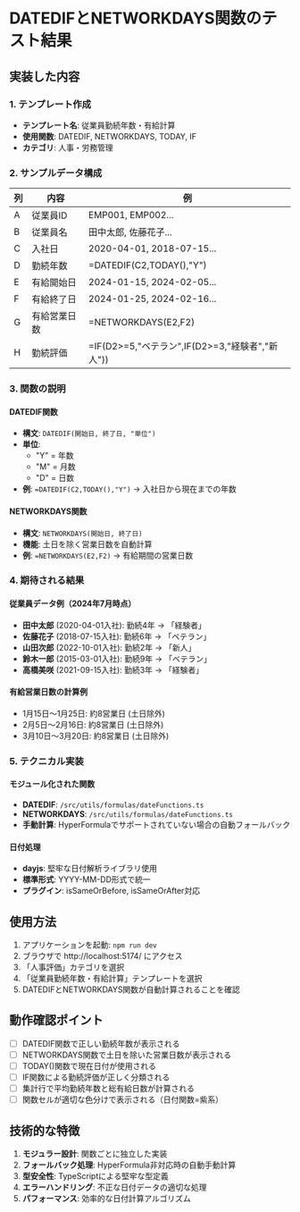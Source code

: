 # DATEDIFとNETWORKDAYS関数のテスト結果

## 実装した内容

### 1. テンプレート作成
- **テンプレート名**: 従業員勤続年数・有給計算
- **使用関数**: DATEDIF, NETWORKDAYS, TODAY, IF
- **カテゴリ**: 人事・労務管理

### 2. サンプルデータ構成

| 列 | 内容 | 例 |
|---|---|---|
| A | 従業員ID | EMP001, EMP002... |
| B | 従業員名 | 田中太郎, 佐藤花子... |
| C | 入社日 | 2020-04-01, 2018-07-15... |
| D | 勤続年数 | =DATEDIF(C2,TODAY(),"Y") |
| E | 有給開始日 | 2024-01-15, 2024-02-05... |
| F | 有給終了日 | 2024-01-25, 2024-02-16... |
| G | 有給営業日数 | =NETWORKDAYS(E2,F2) |
| H | 勤続評価 | =IF(D2>=5,"ベテラン",IF(D2>=3,"経験者","新人")) |

### 3. 関数の説明

#### DATEDIF関数
- **構文**: `DATEDIF(開始日, 終了日, "単位")`
- **単位**: 
  - "Y" = 年数
  - "M" = 月数
  - "D" = 日数
- **例**: `=DATEDIF(C2,TODAY(),"Y")` → 入社日から現在までの年数

#### NETWORKDAYS関数
- **構文**: `NETWORKDAYS(開始日, 終了日)`
- **機能**: 土日を除く営業日数を自動計算
- **例**: `=NETWORKDAYS(E2,F2)` → 有給期間の営業日数

### 4. 期待される結果

#### 従業員データ例（2024年7月時点）
- **田中太郎** (2020-04-01入社): 勤続4年 → 「経験者」
- **佐藤花子** (2018-07-15入社): 勤続6年 → 「ベテラン」
- **山田次郎** (2022-10-01入社): 勤続2年 → 「新人」
- **鈴木一郎** (2015-03-01入社): 勤続9年 → 「ベテラン」
- **高橋美咲** (2021-09-15入社): 勤続3年 → 「経験者」

#### 有給営業日数の計算例
- 1月15日〜1月25日: 約8営業日 (土日除外)
- 2月5日〜2月16日: 約8営業日 (土日除外)
- 3月10日〜3月20日: 約8営業日 (土日除外)

### 5. テクニカル実装

#### モジュール化された関数
- **DATEDIF**: `/src/utils/formulas/dateFunctions.ts`
- **NETWORKDAYS**: `/src/utils/formulas/dateFunctions.ts`
- **手動計算**: HyperFormulaでサポートされていない場合の自動フォールバック

#### 日付処理
- **dayjs**: 堅牢な日付解析ライブラリ使用
- **標準形式**: YYYY-MM-DD形式で統一
- **プラグイン**: isSameOrBefore, isSameOrAfter対応

## 使用方法

1. アプリケーションを起動: `npm run dev`
2. ブラウザで http://localhost:5174/ にアクセス
3. 「人事評価」カテゴリを選択
4. 「従業員勤続年数・有給計算」テンプレートを選択
5. DATEDIFとNETWORKDAYS関数が自動計算されることを確認

## 動作確認ポイント

- [ ] DATEDIF関数で正しい勤続年数が表示される
- [ ] NETWORKDAYS関数で土日を除いた営業日数が表示される
- [ ] TODAY()関数で現在日付が使用される
- [ ] IF関数による勤続評価が正しく分類される
- [ ] 集計行で平均勤続年数と総有給日数が計算される
- [ ] 関数セルが適切な色分けで表示される（日付関数=紫系）

## 技術的な特徴

1. **モジュラー設計**: 関数ごとに独立した実装
2. **フォールバック処理**: HyperFormula非対応時の自動手動計算
3. **型安全性**: TypeScriptによる堅牢な型定義
4. **エラーハンドリング**: 不正な日付データの適切な処理
5. **パフォーマンス**: 効率的な日付計算アルゴリズム